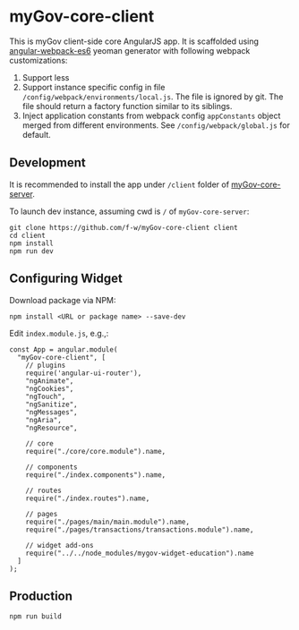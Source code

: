 # myGov-core-client
This is myGov client-side core AngularJS app. It is scaffolded using [angular-webpack-es6](https://github.com/stukh/generator-angular-webpack-es6) yeoman generator with following webpack customizations:

1. Support less
2. Support instance specific config in file `/config/webpack/environments/local.js`. The file is ignored by git. The file should return a factory function similar to its siblings.
3. Inject application constants from webpack config `appConstants` object merged from different environments. See `/config/webpack/global.js` for default.

## Development
It is recommended to install the app under `/client` folder of [myGov-core-server](https://github.com/f-w/myGov-core-server). 

To launch dev instance, assuming cwd is `/` of `myGov-core-server`:
```
git clone https://github.com/f-w/myGov-core-client client
cd client
npm install
npm run dev
```
## Configuring Widget
Download package via NPM:

```
npm install <URL or package name> --save-dev
```

Edit ```index.module.js```, e.g.,:

```
const App = angular.module(
  "myGov-core-client", [
    // plugins
    require('angular-ui-router'),
    "ngAnimate",
    "ngCookies",
    "ngTouch",
    "ngSanitize",
    "ngMessages",
    "ngAria",
    "ngResource",
    
    // core
    require("./core/core.module").name,

    // components
    require("./index.components").name,

    // routes
    require("./index.routes").name,

    // pages
    require("./pages/main/main.module").name,
    require("./pages/transactions/transactions.module").name,

    // widget add-ons
    require("../../node_modules/mygov-widget-education").name
  ]
);
```

## Production
```
npm run build
```
